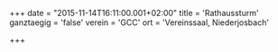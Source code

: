 +++
date = "2015-11-14T16:11:00.001+02:00"
title = 'Rathaussturm'
ganztaegig = 'false'
verein = 'GCC'
ort = 'Vereinssaal, Niederjosbach'

+++

      